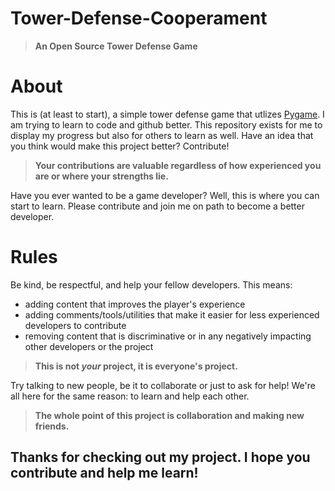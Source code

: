 # Tower-Defense-Cooperament
>**An Open Source Tower Defense Game**

# About
This is (at least to start), a simple tower defense game that utlizes [Pygame](https://www.pygame.org). I am trying to learn to code and github better. This repository exists for me to display my progress but also for others to learn as well. Have an idea that you think would make this project better? Contribute!
> **Your contributions are valuable regardless of how experienced you are or where your strengths lie.**

Have you ever wanted to be a game developer? Well, this is where you can start to learn. Please contribute and join me on path to become a better developer.

# Rules
Be kind, be respectful, and help your fellow developers. This means:

- adding content that improves the player's experience
- adding comments/tools/utilities that make it easier for less experienced developers to contribute
- removing content that is discriminative or in any negatively impacting other developers or the project


> **This is not *your* project, it is everyone's project.**

Try talking to new people, be it to collaborate or just to ask for help! We're all here for the same reason: to learn and help each other.

> **The whole point of this project is collaboration and making new friends.**

## Thanks for checking out my project. I hope you contribute and help me learn!
